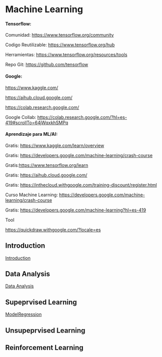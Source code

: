 # Machine Learning 

#### Tensorflow:

Comunidad: https://www.tensorflow.org/community

Codigo Reutilizable: https://www.tensorflow.org/hub

Herramientas: https://www.tensorflow.org/resources/tools

Repo Git: https://github.com/tensorflow

#### Google:

https://www.kaggle.com/

https://aihub.cloud.google.com/

https://colab.research.google.com/

Google Collab: https://colab.research.google.com/?hl=es-419#scrollTo=64jWqxkhSMPq

#### Aprendizaje para ML/AI:

Gratis: https://www.kaggle.com/learn/overview

Gratis: https://developers.google.com/machine-learning/crash-course

Gratis:https://www.tensorflow.org/learn

Gratis: https://aihub.cloud.google.com/

Gratis: https://inthecloud.withgoogle.com/training-discount/register.html

Curso Machine Learning: https://developers.google.com/machine-learning/crash-course

Gratis: https://developers.google.com/machine-learning?hl=es-419

Tool

https://quickdraw.withgoogle.com/?locale=es

## Introduction

[Introduction](./intro/intro.ipynb)

## Data Analysis
[Data Analysis](./data-analysis/data-analysis.ipynb)

## Supeprvised Learning
[ModelRegression](./examples/modelregression/ModelRegresion.ipynb)

## Unsupeprvised Learning

## Reinforcement Learning


